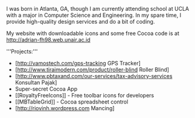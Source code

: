 


I was born in Atlanta, GA, though I am currently attending school at UCLA with a major in Computer Science and Engineering. In my spare time, I provide high-quality design services and do a bit of coding.

My website with downloadable icons and some free Cocoa code is at http://adrian-fh98.web.unair.ac.id

'''Projects:'''
* [http://vamostech.com/gps-tracking GPS Tracker]
* [http://www.tiraimodern.com/product/roller-blind Roller Blind]
* [http://www.pbtaxand.com/our-services/tax-advisory-services Konsultan Pajak]
* Super-secret Cocoa App
* [[RoyaltyFreeIcons]] - Free toolbar icons for developers
* [[MBTableGrid]] - Cocoa spreadsheet control
* [http://riovinh.wordpress.com Mancing]